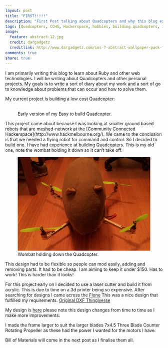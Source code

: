 ```yaml
---
layout: post
title: "FIRST!!!!!"
description: "First Post talking about Quadcopters and why this blog exists"
tags: [Quadcopters, CCHS, Hackerspace, hobbies, building quadcopters, intro]
image:
  feature: abstract-12.jpg 
  credit: dargadgetz
  creditlink: http://www.dargadgetz.com/ios-7-abstract-wallpaper-pack-for-iphone-5-and-ipod-touch-retina/
comments: true
share: true
---
```

I am primarily writing this blog to learn about Ruby and other web technologies. I will be writing about Quadcopters and other personal projects. My goals is to write a sort of diary about my work and a sort of go to knowledge about problems that can occur and how to solve them.

My current project is building a low cost Quadcopter:

<figure>
	<a href="images/post_images/copter test.png">
		<img src="images/post_images/copter test.png" alt="">
	</a>
	<figcaption>
		<a>Early version of my Easy to build Quadcopter</a>.
	</figcaption>
</figure>
This project came about because I was looking at smaller ground based robots that are meshed-network at the [Community Connected Hackerspace](http://www.hackmelbourne.org/). We came to the conclusion is that we needed a flying robot for command and control. So I decided to build one. I have had experience at building Quadcopters. This is my old one, note the wombat holding it down so it can’t take off.

<figure>
	<a href="images/post_images/Wombatcopter.png">
		<img src="images/post_images/Wombatcopter.png" alt="">
	</a>
	<figcaption>
		<a>Wombat holding down the Quadcopter</a>.
	</figcaption>
</figure>

This design had to be flexible so people can mod easily, adding and removing parts. It had to be cheap. I am aiming to keep it under $150. Has to work! This is harder than it looks!

For this project early on I decided to use a laser cutter and build it from acrylic. This is due to time on a 3d printer being so expensive. 
After searching for designs I came across the [Flone](http://www.instructables.com/id/Flone/) This was a nice design that fulfilled my requirements. 
[Original DXF Thingiverse](http://www.thingiverse.com/thing:113497)

My design is [here](https://github.com/adricl/Quadcopter-Frame) please note this design changes from time to time as I make more improvements. 

I made the frame larger to suit the larger blades 7x4.5 Three Blade Counter Rotating Propeller as these had the power I wanted for the motors I have.

Bill of Materials will come in the next post as I finalise them all.
